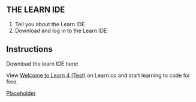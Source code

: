 ## THE LEARN IDE

1. Tell you about the Learn IDE
2. Download and log in to the Learn IDE

## Instructions

Download the learn IDE here: 
<p class='util--hide'>View <a href='https://learn.co/lessons/welcome-to-learn-4-test'>Welcome to Learn 4 (Test)</a> on Learn.co and start learning to code for free.</p>
<div><a href="https://learn.co/tracks/welcome-to-learn/welcome/getting-started/welcome-to-learn-4-test/?create_password=true"target="_self">Placeholder</a></div>
